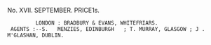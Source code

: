 
No. XVII.                          SEPTEMBER.                                      PRICE1s.




             LONDON : BRADBURY & EVANS, WHITEFRIARS.
     AGENTS :--S.   MENZIES, EDINBURGH   ; T. MURRAY, GLASGOW ; J .   M'GLASHAN, DUBLIN.

